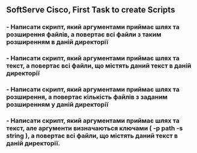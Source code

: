 ## SoftServe Cisco, First Task to create Scripts 

### - Написати скрипт, який аргументами приймає шлях та розширення файлів, а повертає всі файли з таким розширенням в даній директорії						
						
### - Написати скрипт, який аргументами приймає шлях та текст, а повертає всі файли, що містять даний текст в даній директорії						
						
### - Написати скрипт, який аргументами приймає шлях та розширення, а повертає кількість файлів з заданим розширенням у даній директорії						
						
### - Написати скрипт, який аргументами приймає шлях та текст, але аргументи визначаються ключами ( -p path -s string ), а повертає всі файли, що містять даний текст в даній директорії.						


